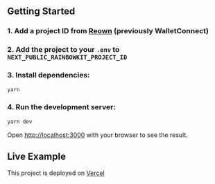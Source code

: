 ## Getting Started

### 1. Add a project ID from [Reown](https://cloud.reown.com/app/71986f52-78ee-4558-8f85-22c069b33576/project/f4514bc2-b426-4925-bd67-6d44ce4e537d) (previously WalletConnect)

### 2. Add the project to your `.env` to `NEXT_PUBLIC_RAINBOWKIT_PROJECT_ID` 

### 3. Install dependencies:

```bash
yarn
```

### 4. Run the development server:

```bash
yarn dev
```

Open [http://localhost:3000](http://localhost:3000) with your browser to see the result.


## Live Example

This project is deployed on [Vercel](https://gas-price-playground.vercel.app/)
